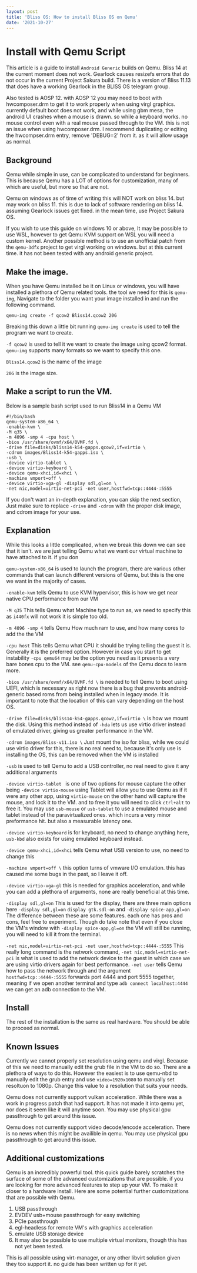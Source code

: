 ```yaml
---
layout: post
title: 'Bliss OS: How to install Bliss OS on Qemu'
date: '2021-10-27'
---
```

# Install with Qemu Script

This article is a guide to install `Android Generic` builds on Qemu. Bliss 14 at the current moment does not work. Gearlock causes resizefs errors that do not occur in the current Project Sakura build. There is a version of Bliss 11.13 that does have a working Gearlock in the BLISS OS telegram group.

Also tested is AOSP 12. with AOSP 12 you may need to boot with hwcomposer.drm to get it to work properly when using virgl graphics. currently default boot does not work, and while using gbm mesa, the android UI crashes when a mouse is drawn. so while a keyboard works. no mouse control even with a real mouse passed through to the VM. this is not an issue when using hwcomposer.drm. I recommend duplicating or editing the hwcompser.drm entry, remove 'DEBUG=2' from it. as it will allow usage as normal.

## Background

Qemu while simple in use, can be complicated to understand for beginners. This is because Qemu has a LOT of options for customization, many of which are useful, but more so that are not. 

Qemu on windows as of time of writing this will NOT work on bliss 14. but may work on bliss 11. this is due to lack of software rendering on bliss 14. assuming Gearlock issues get fixed. in the mean time, use Project Sakura OS. 

If you wish to use this guide on windows 10 or above, It may be possible to use WSL, however to get Qemu KVM support on WSL you will need a custom kernel. Another possible method is to use an unofficial patch from the `qemu-3dfx` project to get virgl working on windows. but at this current time. it has not been tested with any android generic project.


## Make the image.

When you have Qemu installed be it on Linux or windows, you will have installed a plethora of Qemu related tools. the tool we need for this is `qemu-img`, Navigate to the folder you want your image installed in and run the following command.

`qemu-img create -f qcow2 Bliss14.qcow2 20G`

  Breaking this down a little bit running
  `qemu-img create` is used to tell the program we want to create.

  `-f qcow2` is used to tell it we want to create the image using qcow2 format. `qemu-img` supports many formats so we want to specify this one.

  `Bliss14.qcow2` is the name of the image

  `20G` is the image size.

## Make a script to run the VM.

Below is a sample bash script used to run Bliss14 in a Qemu VM

 ```
 #!/bin/bash
 qemu-system-x86_64 \
 -enable-kvm \
 -M q35 \
 -m 4096 -smp 4 -cpu host \
 -bios /usr/share/ovmf/x64/OVMF.fd \
 -drive file=disks/bliss14-k54-gapps.qcow2,if=virtio \
 -cdrom images/Bliss14-k54-gapps.iso \
 -usb \
 -device virtio-tablet \
 -device virtio-keyboard \
 -device qemu-xhci,id=xhci \
 -machine vmport=off \
 -device virtio-vga-gl -display sdl,gl=on \
 -net nic,model=virtio-net-pci -net user,hostfwd=tcp::4444-:5555
 ```

If you don't want an in-depth explanation, you can skip the next section, Just make sure to replace `-drive` and `-cdrom` with the proper disk image, and cdrom image for your use.

## Explanation 

While this looks a little complicated, when we break this down we can see that it isn't. we are just telling Qemu what we want our virtual machine to have attached to it. if you don
  
`qemu-system-x86_64` is used to launch the program, there are various other commands that can launch different versions of Qemu, but this is the one we want in the majority of cases.

`-enable-kvm` tells Qemu to use KVM hypervisor, this is how we get near native CPU performance from our VM

`-M q35` This tells Qemu what Machine type to run as, we need to specify this as `i440fx` will not work it is simple too old.

`-m 4096 -smp 4` tells Qemu How much ram to use, and how many cores to add the the VM

`-cpu host` This tells Qemu what CPU it should be trying telling the guest it is. Generally it is the preferred option. However in case you start to get instability `-cpu qemu64` may be the option you need as it presents a very bare bones cpu to the VM. see `qemu-cpu-models` of the Qemu docs to learn more.

 `-bios /usr/share/ovmf/x64/OVMF.fd \` is needed to tell Qemu to boot using UEFI, which is necessary as right now there is a bug that prevents android-generic based roms from being installed when in legacy mode. It is important to note that the location of this can vary depending on the host OS.

`-drive file=disks/bliss14-k54-gapps.qcow2,if=virtio \` is how we mount the disk. Using this method instead of `-hda` lets us use virtio driver instead of emulated driver, giving us greater performance in the VM.

`-cdrom images/Bliss-v11.iso \` Just mount the iso for bliss, while we could use virtio driver for this, there is no real need to, because it's only use is installing the OS, this can be removed when the VM is installed

`-usb` is used to tell Qemu to add a USB controller, no real need to give it any additional arguments

`-device virtio-tablet ` is one of two options for mouse capture the other being `-device virtio-mouse` using Tablet will allow you to use Qemu as if it were any other app, using `virtio-mouse` on the other hand will capture the mouse, and lock it to the VM. and to free it you will need to click `ctrl+alt` to free it. You may use `usb-mouse` or `usb-tablet` to use a emulated mouse and tablet instead of the paravirtualized ones. which incurs a very minor preformance hit. but also a measurable latency one.

`-device virtio-keyboard`  is for keyboard, no need to change anything here, `usb-kbd` also exists for using emulated keyboard instead. 

`-device qemu-xhci,id=xhci` tells Qemu what USB version to use, no need to change this

`-machine vmport=off \` this option turns of vmware I/O emulation. this has caused me some bugs in the past, so I leave it off.

`-device virtio-vga-gl` this is needed for graphics acceleration, and while you can add a plethora of arguments, none are really beneficial at this time.

`-display sdl,gl=on` This is used for the display, there are three main options here `-display sdl,gl=on` `display gtk.sdl-on` and `-display spice-app,gl=on` The difference between these are some features. each one has pros and cons, feel free to experiment. Though do take note that  even if you close the VM's window with `-display spice-app,gl=on` the VM will still be running, you will need to kill it from the terminal.

`-net nic,model=virtio-net-pci -net user,hostfwd=tcp::4444-:5555` This really long command is the network command, `-net nic,model=virtio-net-pci` is what is used to add the network device to the guest in which case we are using virtio drivers again for best performance. `-net user` tells Qemu how to pass the network through and the argument `hostfwd=tcp::4444-:5555` forwards port 4444 and port 5555 together, meaning if we open another terminal and type `adb connect localhost:4444` we can get an adb connection to the VM. 

## Install
The rest of the installation is the same as real hardware. You should be able to proceed as normal. 

## Known Issues

Currently we cannot properly set resolution using qemu and virgl. Because of this we need to manually edit the grub file in the VM to do so. There are a plethora of ways to do this. However the easiest is to use qemu-nbd to manually edit the grub entry and use `video=1920x1080` to manually set resoltuon to 1080p. Change this value to a resolution that suits your needs.

Qemu does not currently support vulkan acceleration. While there was a work in progress patch that had support. It has not made it into qemu yet, nor does it seem like it will anytime soon. You may use physical gpu passthrough to get around this issue.

Qemu does not currently support video decode/encode acceleration. There is no news when this might be availible in qemu. You may use physical gpu passthrough to get around this issue.

## Additional customizations
Qemu is an incredibly powerful tool. this quick guide barely scratches the surface of some of the advanced customizations that are possible. if you are looking for more advanced features to step up your VM. To make it closer to a hardware install. Here are some potential further customizations that are possible with Qemu.

  1. USB passthrough
  2. EVDEV usb+mouse passthrough for easy switching
  3. PCIe passthrough
  4. egl-headless for remote VM's with graphics acceleration
  5. emulate USB storage device
  6. It may also be possible to use multiple virtual monitors, though this has not yet been tested.

This is all possible using virt-manager, or any other libvirt solution given they too support it. no guide has been written up for it yet. 
